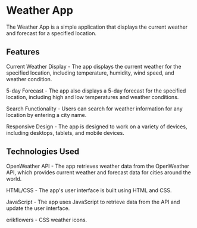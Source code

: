 # Weather App
The Weather App is a simple application that displays the current weather and forecast for a specified location. 

## Features
Current Weather Display - The app displays the current weather for the specified location, including temperature, humidity, wind speed, and weather condition.

5-day Forecast - The app also displays a 5-day forecast for the specified location, including high and low temperatures and weather conditions.

Search Functionality - Users can search for weather information for any location by entering a city name.

Responsive Design - The app is designed to work on a variety of devices, including desktops, tablets, and mobile devices.

## Technologies Used
OpenWeather API - The app retrieves weather data from the OpenWeather API, which provides current weather and forecast data for cities around the world.

HTML/CSS - The app's user interface is built using HTML and CSS.

JavaScript - The app uses JavaScript to retrieve data from the API and update the user interface.

erikflowers - CSS weather icons.
